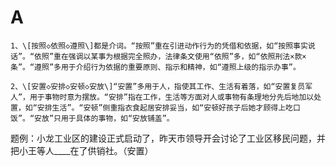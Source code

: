 # A

    1、\[按照◇依照◇遵照\]都是介词。“按照”重在引进动作行为的凭借和依据，如“按照事实说话”。“依照”重在强调以某事为根据完全照办，法律条文使用“依照”多，如“依照刑法×款×条”。“遵照”多用于介绍行为依据的重要原则、指示和精神，如“遵照上级的指示办事”。

    2、\[安置◇安排◇安顿◇安放\]“安置”多用于人，指使其工作、生活有着落，如“安置复员军人”，用于事物时意为摆放。“安排”指在工作，生活等方面对人或事物有条理地分先后地加以处置，如“安排生活”。“安顿”侧重指衣食起居安排妥当，如“安顿好孩子后她才顾得上吃口饭”。“安放”只用于具体的事物，如“安放铺盖”。

题例：小龙工业区的建设正式启动了，昨天市领导开会讨论了工业区移民问题，并把小王等人\_\_\_\_在了供销社。（安置）

